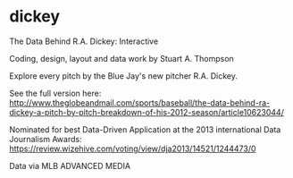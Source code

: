 dickey
======

The Data Behind R.A. Dickey: Interactive

Coding, design, layout and data work by Stuart A. Thompson

Explore every pitch by the Blue Jay's new pitcher R.A. Dickey.

See the full version here: http://www.theglobeandmail.com/sports/baseball/the-data-behind-ra-dickey-a-pitch-by-pitch-breakdown-of-his-2012-season/article10623044/

Nominated for best Data-Driven Application at the 2013 international Data Journalism Awards: https://review.wizehive.com/voting/view/dja2013/14521/1244473/0

Data via MLB ADVANCED MEDIA
